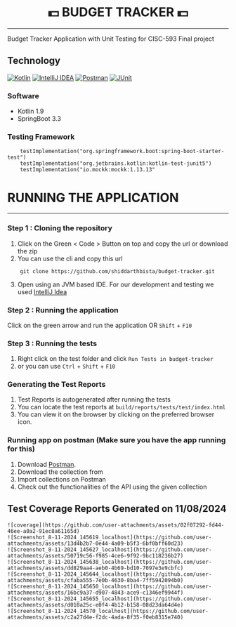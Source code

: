 <h1 align = "center">
💵 BUDGET TRACKER 💵
</h1>

---

Budget Tracker Application with Unit Testing for CISC-593 Final project

## Technology
[![Kotlin](https://img.shields.io/badge/Kotlin-%237F52FF.svg?logo=kotlin&logoColor=white)](#)
[![IntelliJ IDEA](https://img.shields.io/badge/IntelliJIDEA-000000.svg?logo=intellij-idea&logoColor=white)](#)
[![Postman](https://img.shields.io/badge/Postman-F96854?logo=patreon&logoColor=white)](#)
[![JUnit](https://img.shields.io/badge/JunitTesting-8A4182?logo=junit&logoColor=fff)](#)

### Software
- Kotlin 1.9
- SpringBoot 3.3

### Testing Framework
```
	testImplementation("org.springframework.boot:spring-boot-starter-test")
	testImplementation("org.jetbrains.kotlin:kotlin-test-junit5")
	testImplementation("io.mockk:mockk:1.13.13"
```

# RUNNING THE APPLICATION

---
 ### Step 1 : Cloning the repository
 1) Click on the Green < Code > Button on top and copy the url or download the zip 
 2) You can use the cli and copy this url
```
    git clone https://github.com/shiddarthbista/budget-tracker.git
```
 3) Open using an JVM based IDE. For our development and testing we used [IntelliJ Idea](https://www.jetbrains.com/idea/)
### Step 2 : Running the application 
Click on the green arrow and run the application OR `Shift` + `F10`

### Step 3 : Running the tests 
 1) Right click on the test folder and click `Run Tests in budget-tracker`
 2) or you can use `Ctrl` + `Shift` + `F10`

### Generating the Test Reports
 1) Test Reports is autogenerated after running the tests 
 2) You can locate the test reports at `build/reports/tests/test/index.html`
 3) You can view it on the browser by clicking on the preferred browser icon. 

### Running app on postman (Make sure you have the app running for this)
 1) Download [Postman](https://www.postman.com/downloads/).
 2) Download the collection from 
 3) Import collections on Postman
 4) Check out the functionalities of the API using the given collection

## Test Coverage Reports Generated on 11/08/2024

~~~~
![coverage](https://github.com/user-attachments/assets/02f07292-fd44-46ee-a0a2-91ec8a61165d)
![Screenshot_8-11-2024_145619_localhost](https://github.com/user-attachments/assets/13d4b2b7-0e44-4a09-b5f3-6bf0bff60d23)
![Screenshot_8-11-2024_145627_localhost](https://github.com/user-attachments/assets/50719c56-f985-4ce6-9f92-9bc118236b27)
![Screenshot_8-11-2024_145638_localhost](https://github.com/user-attachments/assets/dd829aa4-aeb0-4b69-bd10-7097e3e9cbfc)
![Screenshot_8-11-2024_145644_localhost](https://github.com/user-attachments/assets/cfaba555-7e0b-4630-8ba4-7ff5942094b0)
![Screenshot_8-11-2024_145650_localhost](https://github.com/user-attachments/assets/16bc9a37-d907-4843-ace9-c1346ef9944f)
![Screenshot_8-11-2024_145655_localhost](https://github.com/user-attachments/assets/d010a25c-e0f4-4b12-b158-08d23da64d4e)
![Screenshot_8-11-2024_14570_localhost](https://github.com/user-attachments/assets/c2a27d4e-f2dc-4ada-8f35-f0eb8315e740)
